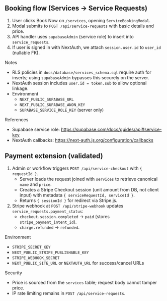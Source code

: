 ## Booking flow (Services -> Service Requests)

1. User clicks Book Now on `/services`, opening `ServiceBookingModal`.
2. Modal submits to `POST /api/service-requests` with basic details and price.
3. API handler uses `supabaseAdmin` (service role) to insert into `service_requests`.
4. If user is signed in with NextAuth, we attach `session.user.id` to `user_id` (nullable FK).

Notes
- RLS policies in `docs/database/services_schema.sql` require auth for inserts; using `supabaseAdmin` bypasses this securely on the server.
- NextAuth session includes `user.id = token.sub` to allow optional linkage.
- Environment
  - `NEXT_PUBLIC_SUPABASE_URL`
  - `NEXT_PUBLIC_SUPABASE_ANON_KEY`
  - `SUPABASE_SERVICE_ROLE_KEY` (server only)

References
- Supabase service role: https://supabase.com/docs/guides/api#service-key
- NextAuth callbacks: https://next-auth.js.org/configuration/callbacks


## Payment extension (validated)

1. Admin or workflow triggers `POST /api/service-checkout` with `{ requestId }`.
   - Server loads the request joined with `services` to retrieve canonical `name` and `price`.
   - Creates a Stripe Checkout session (unit amount from DB, not client input) with metadata `{ serviceRequestId, serviceId }`.
   - Returns `{ sessionId }` for redirect via Stripe.js.
2. Stripe webhook at `POST /api/stripe-webhook` updates `service_requests.payment_status`:
   - `checkout.session.completed` → `paid` (stores `stripe_payment_intent_id`).
   - `charge.refunded` → `refunded`.

Environment
- `STRIPE_SECRET_KEY`
- `NEXT_PUBLIC_STRIPE_PUBLISHABLE_KEY`
- `STRIPE_WEBHOOK_SECRET`
- `NEXT_PUBLIC_SITE_URL` or `NEXTAUTH_URL` for success/cancel URLs

Security
- Price is sourced from the `services` table; request body cannot tamper price.
- IP rate limiting remains in `POST /api/service-requests`.


